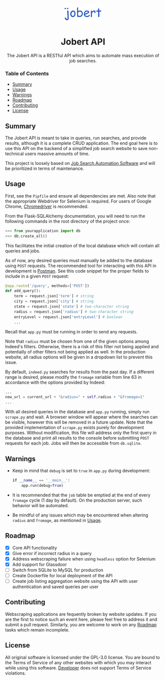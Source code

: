 <div align="center">
  <img alt="Logo goes here" style="width: 25%; height: auto" src="logo.png">
</div>
<h1 align="center">Jobert API</h1>
<p align ="center">
  The Jobert API is a RESTful API which aims to automate mass execution of job searches.
</p>

### Table of Contents
- [Summary](#Summary)
- [Usage](#Usage)
- [Warnings](#Warnings)
- [Roadmap](#Roadmap)
- [Contributing](#Contributing)
- [License](#License)

## Summary
The Jobert API is meant to take in queries, run searches, and provide results, although it is a complete CRUD application. The end goal here is to use this API on the backend of a simplified job search website to save non-technical users massive amounts of time.

This project is loosely based on [Job Search Automation Software](https://github.com/f-104/jsas) and will be prioritized in terms of maintenance.

## Usage
First, see the `Pipfile` and ensure all dependencies are met. Also note that the appropriate Webdriver for Selenium is required. For users of Google Chrome, [Chromedriver](https://chromedriver.chromium.org/downloads) is recommended.

From the Flask-SQLAlchemy documentation, you will need to run the following commands in the root directory of the project once:

```Python
>>> from yourapplication import db
>>> db.create_all()
```

This facilitates the initial creation of the local database which will contain all queries and jobs.

As of now, any desired queries must manually be added to the database using `POST` requests. The recommended tool for interacting with this API in development is [Postman](https://www.postman.com/). See this code snippet for the proper fields to include in a given `POST` request:

```Python
@app.route('/query', methods=['POST'])
def add_query():
    term = request.json['term'] # string
    city = request.json['city'] # string
    state = request.json['state'] # two-character string
    radius = request.json['radius'] # two-character string
    entryLevel = request.json['entryLevel'] # boolean
    ...
```

Recall that `app.py` must be running in order to send any requests.

Note that `radius` must be chosen from one of the given options among Indeed's filters. Otherwise, there is a risk of this filter not being applied and potentially of other filters not being applied as well. In the production website, all radius options will be given in a dropdown list to prevent this issue.

By default, `indeed.py` searches for results from the past day. If a different range is desired, please modify the `fromage` variable from line 63 in accordance with the options provided by Indeed:

```Python
...
new_url = current_url + "&radius=" + self.radius + "&fromage=1"
...
```

With all desired queries in the database and `app.py` running, simply run `scrape.py` and wait. A browser window will appear where the searches can be visible, however this will be removed in a future update. Note that the provided implementation of `scrape.py` exists purely for development purposes. Without modification, this file will address only the first query in the database and print all results to the console before submitting `POST` requests for each job. Jobs will then be accessible from `db.sqlite`.

## Warnings
- Keep in mind that `debug` is set to `true` in `app.py` during development:

    ```Python
    if __name__ == '__main__':
        app.run(debug=True)
    ```
- It is recommended that the `job` table be emptied at the end of every `fromage` cycle (1 day by default). On the production server, such behavior will be automated.
- Be mindful of any issues which may be encountered when altering `radius` and `fromage`, as mentioned in [Usage](#Usage).

## Roadmap
- [X] Core API functionality
- [X] Give error if incorrect radius in a query
- [X] Address webscraping failure when using `headless` option for Selenium
- [X] Add support for Glassdoor
- [ ] Switch from SQLite to MySQL for production
- [ ] Create Dockerfile for local deployment of the API
- [ ] Create job listing aggregation website using the API with user authentication and saved queries per user

## Contributing
Webscraping applications are fequently broken by website updates. If you are the first to notice such an event here, please feel free to address it and submit a pull request. Similarly, you are welcome to work on any [Roadmap](#Roadmap) tasks which remain incomplete.

## License
All original software is licensed under the GPL-3.0 license. You are bound to the Terms of Service of any other websites with which you may interact while using this software. [Developer](https://github.com/f-104) does not support Terms of Service violations.